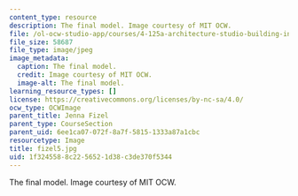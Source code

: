 ```yaml
---
content_type: resource
description: The final model. Image courtesy of MIT OCW.
file: /ol-ocw-studio-app/courses/4-125a-architecture-studio-building-in-landscapes-fall-2005/1f3245588c2256521d38c3de370f5344_fizel5.jpg
file_size: 58687
file_type: image/jpeg
image_metadata:
  caption: The final model.
  credit: Image courtesy of MIT OCW.
  image-alt: The final model.
learning_resource_types: []
license: https://creativecommons.org/licenses/by-nc-sa/4.0/
ocw_type: OCWImage
parent_title: Jenna Fizel
parent_type: CourseSection
parent_uid: 6ee1ca07-072f-8a7f-5815-1333a87a1cbc
resourcetype: Image
title: fizel5.jpg
uid: 1f324558-8c22-5652-1d38-c3de370f5344
---
```

The final model. Image courtesy of MIT OCW.